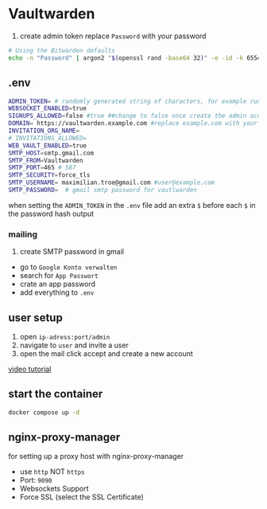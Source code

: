 # Vaultwarden
1. create admin token
replace `Password` with your password
```bash
# Using the Bitwarden defaults
echo -n "Password" | argon2 "$(openssl rand -base64 32)" -e -id -k 65540 -t 3 -p 4
```
## .env
```bash
ADMIN_TOKEN= # randomly generated string of characters, for example running openssl rand -base64 48
WEBSOCKET_ENABLED=true
SIGNUPS_ALLOWED=false #true ##change to false once create the admin account
DOMAIN= https://vaultwarden.example.com #replace example.com with your domain
INVITATION_ORG_NAME=
# INVITATIONS_ALLOWED=
WEB_VAULT_ENABLED=true
SMTP_HOST=smtp.gmail.com
SMTP_FROM=Vaultwarden
SMTP_PORT=465 # 587
SMTP_SECURITY=force_tls
SMTP_USERNAME= maximilian.troe@gmail.com #user@example.com 
SMTP_PASSWORD=  # gmail smtp password for vautlwarden

```
when setting the `ADMIN_TOKEN` in the `.env` file add an extra `$` before each `$` in the password hash output 
### mailing
1. create SMTP password in gmail
- go to `Google Konto verwalten`
- search for `App Passwort`
- crate an app password
- add everything to `.env` 
## user setup
1. open `ip-adress:port/admin`
2. navigate to `user` and invite a user
3. open the mail click accept and create a new account

[video tutorial](https://www.youtube.com/watch?v=LoSgi3ei3nk)

## start the container
```bash
docker compose up -d
```
## nginx-proxy-manager
for setting up a proxy host with nginx-proxy-manager
- use `http` NOT `https`
- Port: `9090`
- Websockets Support
- Force SSL (select the SSL Certificate)
